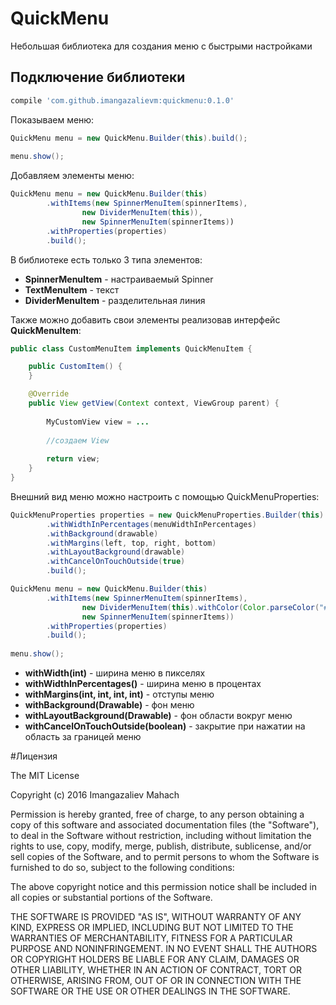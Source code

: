 # QuickMenu
Небольшая библиотека для создания меню с быстрыми настройками

## Подключение библиотеки

```gradle
compile 'com.github.imangazalievm:quickmenu:0.1.0'
```

Показываем меню:

```java
QuickMenu menu = new QuickMenu.Builder(this).build();
                
menu.show();
```

Добавляем элементы меню:

```java
QuickMenu menu = new QuickMenu.Builder(this)
        .withItems(new SpinnerMenuItem(spinnerItems),
                new DividerMenuItem(this)),
                new SpinnerMenuItem(spinnerItems))
        .withProperties(properties)
        .build();
```

В библиотеке есть только 3 типа элементов:

- **SpinnerMenuItem** - настраиваемый Spinner
- **TextMenuItem** - текст
- **DividerMenuItem** - разделительная линия

Также можно добавить свои элементы реализовав интерфейс <b>QuickMenuItem</b>:

```java
public class CustomMenuItem implements QuickMenuItem {

    public CustomItem() {
    }

    @Override
    public View getView(Context context, ViewGroup parent) {
        
        MyCustomView view = ...
        
        //создаем View
        
        return view;
    }
}
```

Внешний вид меню можно настроить с помощью QuickMenuProperties:

```java
QuickMenuProperties properties = new QuickMenuProperties.Builder(this)
        .withWidthInPercentages(menuWidthInPercentages)
        .withBackground(drawable)
        .withMargins(left, top, right, bottom)
        .withLayoutBackground(drawable)
        .withCancelOnTouchOutside(true)
        .build();

QuickMenu menu = new QuickMenu.Builder(this)
        .withItems(new SpinnerMenuItem(spinnerItems),
                new DividerMenuItem(this).withColor(Color.parseColor("#FFA19348")),
                new SpinnerMenuItem(spinnerItems))
        .withProperties(properties)
        .build();
        
menu.show();
```

- **withWidth(int)** - ширина меню в пикселях
- **withWidthInPercentages()** - ширина меню в процентах
- **withMargins(int, int, int, int)** - отступы меню
- **withBackground(Drawable)** - фон меню
- **withLayoutBackground(Drawable)** - фон области вокруг меню
- **withCancelOnTouchOutside(boolean)** - закрытие при нажатии на область за границей меню

#Лицензия

The MIT License

Copyright (c) 2016 Imangazaliev Mahach

Permission is hereby granted, free of charge, to any person obtaining a copy of this software and associated documentation files (the "Software"), to deal in the Software without restriction, including without limitation the rights to use, copy, modify, merge, publish, distribute, sublicense, and/or sell copies of the Software, and to permit persons to whom the Software is furnished to do so, subject to the following conditions:

The above copyright notice and this permission notice shall be included in all copies or substantial portions of the Software.

THE SOFTWARE IS PROVIDED "AS IS", WITHOUT WARRANTY OF ANY KIND, EXPRESS OR IMPLIED, INCLUDING BUT NOT LIMITED TO THE WARRANTIES OF MERCHANTABILITY, FITNESS FOR A PARTICULAR PURPOSE AND NONINFRINGEMENT. IN NO EVENT SHALL THE AUTHORS OR COPYRIGHT HOLDERS BE LIABLE FOR ANY CLAIM, DAMAGES OR OTHER LIABILITY, WHETHER IN AN ACTION OF CONTRACT, TORT OR OTHERWISE, ARISING FROM, OUT OF OR IN CONNECTION WITH THE SOFTWARE OR THE USE OR OTHER DEALINGS IN THE SOFTWARE.
